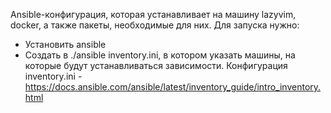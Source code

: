 Ansible-конфигурация, которая устанавливает на машину lazyvim, docker, а также пакеты, необходимые для них.
Для запуска нужно:
* Установить ansible
* Создать в ./ansible inventory.ini, в котором указать машины, на которые будут устанавливаться зависимости. Конфигурация inventory.ini - https://docs.ansible.com/ansible/latest/inventory_guide/intro_inventory.html

